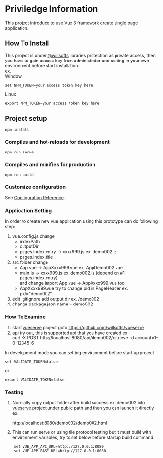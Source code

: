 # Priviledge Information

This project introduce to use Vue 3 framework create single page application.

## How To Install

This project is under [@willsofts](https://github.com/willsofts) libraries protection as private access, then you have to gain access key from administrator and setting in your own environment before start installation. \
ex. \
Window

    set NPM_TOKEN=your access token key here

Linux

    export NPM_TOKEN=your access token key here

## Project setup
```
npm install
```

### Compiles and hot-reloads for development
```
npm run serve
```

### Compiles and minifies for production
```
npm run build
```

### Customize configuration
See [Configuration Reference](https://cli.vuejs.org/config/).

### Application Setting
In order to create new vue application using this prototype can do following step:

1. vue.config.js change 
    - indexPath 
    - outputDir
    - pages.index.entry -> xxxx999.js ex. demo002.js
    - pages.index.title
2. src folder change
    - App.vue -> AppXxxx999.vue ex. AppDemo002.vue
    - main.js -> xxxx999.js ex. demo002.js (depend on #1 pages.index.entry) \
        and change import App.vue -> AppXxxx999.vue too
    - AppXxxx999.vue try to change pid in PageHeader ex. pid="demo002"
3. edit .gitignore add output dir ex.
    /demo002
4. change package.json name = demo002


### How To Examine
1. start [vueserve](https://github.com/willsofts/vueserve) project 
    goto https://github.com/willsofts/vueserve
2. api try out, this is supported api that you have created ex. \
    curl -X POST http://localhost:8080/api/demo002/retrieve -d account=1-0-12345-6

In development mode you can setting environment before start up project

    set VALIDATE_TOKEN=false

or

    export VALIDATE_TOKEN=false

### Testing
1. Normally copy output folder after build success ex. demo002 into [vueserve](https://github.com/willsofts/vueserve) project under public path and then you can launch it directly ex. 

    http://localhost:8080/demo002/demo002.html

2. This can run serve or using file protocol testing but it must build with environment variables,
try to set below before startup build command.

```
    set VUE_APP_API_URL=http://127.0.0.1:8080
    set VUE_APP_BASE_URL=http://127.0.0.1:8080
```

